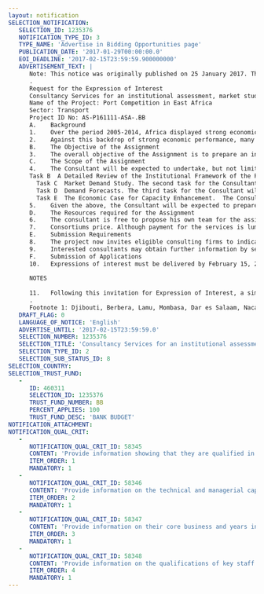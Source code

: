 ```yaml
---
layout: notification
SELECTION_NOTIFICATION: 
   SELECTION_ID: 1235376
   NOTIFICATION_TYPE_ID: 3
   TYPE_NAME: 'Advertise in Bidding Opportunities page'
   PUBLICATION_DATE: '2017-01-29T00:00:00.0'
   EOI_DEADLINE: '2017-02-15T23:59:59.900000000'
   ADVERTISEMENT_TEXT: |
      Note: This notice was originally published on 25 January 2017. This REOI has been updated to share the missing information stated as footnote 1 in the original REOI: Lists of major port in East Africa: Djibouti, Berbera, Lamu, Mombasa, Dar es Salaam, Nacala, Maputo, Beira, Durban, Port Louis, East London, and Toamasina (Tamatave). 
      .
      Request for the Expression of Interest
      Consultancy Services for an institutional assessment, market study and capacity assessment for the port sector in East and Southern Africa
      Name of the Project: Port Competition in East Africa
      Sector: Transport
      Project ID No: AS-P161111-ASA-.BB
      A.	Background
      1.	Over the period 2005-2014, Africa displayed strong economic performance, averaging GDP growth of about 5 percent per year, despite the global financial crisis in 2009.  Whilst economic growth across the continent is projected to fall to 1.6 percent this yearthe lowest level in over two decades, the medium term perspective is a modest rebound in 2017, with economic activity expected to rise to 2.9 percent.  As a result, over the last 15 years, Africas total trade has increased from US$200 billion to nearly US$1 trillion, growing annually at 12 percent. Despite the current dip, global demand for Africas natural resources is likely to remain strong in the medium term. Traditionally, Africa exports natural resources, which account for 70 percent of the regions total exports. About US$230 billion of fuel and mining products and US$50 billion of agricultural products are exported every year, primarily through the maritime ports of the region. As the individual economies recover/continue to grow, the demand for inter alia consumer goods, vehicles, construction materials, and agricultural inputs are likely to increase vigorously, resulting in further growth in imports through the maritime ports of the region. 
      2.	Against this backdrop of strong economic performance, many of the existing port facilities and current operational practices have proved inadequate, with poor spatial and operating efficiency and capacity limitations. Consequently, along the East and Southern African coast, all the major regional ports are either implementing, or planning, considerable expansions to meet projected demand. The justification for many of these plans is the ambition to develop as a regional hub, serving both an expanded and sometimes overlapping hinterland and the transshipment market. However, there are 70 ports in East Arica, and not all of these can be/will be regional or global hubs despite the ambition; economies of scale mean that some ports will become even larger, while others will need to recognize that their role will be more specialized, either focusing on serving a sub-region, a particular commodity group, or acting as a feeder port at the end of one of the spokes. The development of larger scale regional hub ports will reinforce the need to improve the efficiency of both the feeder ports, but also the sub-regional and island feeder services, particularly for the ocean economies, such as Mauritius and Madagascar.  Sub-regional ports will continue to play an important role in local economies, the hub and spoke network, and the development of efficient links will enhance the position of the regional hub. 
      B.	The Objective of the Assignment
      3.	The overall objective of the Assignment is to prepare an institutional assessment, strategic market analysis, and capacity assessment for the major ports of East Africa (Djibouti, Berbera, Lamu, Mombasa, Dar es Salaam, Nacala, Maputo, Beira, Durban, Port Louis, East London, and Toamasina (Tamatave), given current demand, the current trends in the industry, and the projected macro-economic environment. The analysis should cover the potential for container, liquid and dry bulk, general cargo, and vehicles in the major ports. The secondary objectives of the assignment are: (i) to undertake an analysis of the institutional structure of port management and operations for each of the main ports, in terms of the legal, regulatory and policy framework, noting any deficiencies or shortcomings; (ii) to undertake a comparable assessment of the structure and scale of port tariffs in each country, and note shortcomings in the area; (iii) to produce updated demand forecasts for a defined 30 year period for all the major ports of the region for the different cargo groups; (iv) to provide a summary of planned expansions in each of the major competing ports, indicating what is proposed, planned and committed; and (v) to provide an indication of the capacity needs of the major ports in the 8 countries over the next 30 years.
      C.	The Scope of the Assignment 
      4.	The Consultant will be expected to undertake, but not limited to, the following activities: 
      Task B  A Detailed Review of the Institutional Framework of the Ports Sector. This task focuses on the institutional (legal, regulatory and policy) framework of the ports sector in each of the eight countries hosting the twelve main ports identified in footnote 1(Djibouti, Berbera, Lamu, Mombasa, Dar es Salaam, Nacala, Maputo, Beira, Durban, Port Louis, East London, and Toamasina (Tamatave).   The consultant will be required to review and analyze the existing legal and regulatory framework, organization arrangements, (sub-) sectoral policies, financing and cost recovery, and co-ordination and monitoring, with a view of assessing any obvious shortcomings in each area and if possible illustrate with an example of good practice coming out from a suitable country case study.
      	Task C  Market Demand Study. The second task for the Consultant will be the preparation of a market demand study for the main ports of the region by commodity group (container, liquid and dry bulk, general cargo, and vehicles). 
      	Task D  Demand Forecasts. The third task for the Consultant will be the preparation of demand forecasts for the main ports of the region, by main commodity group, based on defined income elasticities, for the defined (30 year) horizon. 
      	Task E  The Economic Case for Capacity Enhancement.  The Consultant will be expected to prepare a strategic evaluation of the economic case for necessary capacity enhancement/port development, to a pre-feasibility level of analysis, to facilitate the identification of the most economically efficient options across the region, and a provisional timeline for optimal implementation.  
      5.	Given the above, the Consultant will be expected to prepare an estimate of the capacity needs for the main ports of the region, and any planned new ports, by commodity group, for the defined (30 year) horizon, indicating where enhancement is needed, and where capacity, given current planned and committed expansion plans, would appear to exceed potential demand.  The potential diversionary impacts of new greenfield ports would be included in this activity
      D. 	The Resources required for the Assignment
      6.	The consultant is free to propose his own team for the assignment, but the assignment is intended to be undertaken by an experienced multidisciplinary team, comprising at a minimum, a lawyer/regulatory expert, a senior transport economist and a senior port specialist very familiar with the ports sector and with the countries of the East and Southern Africa region.  The Consultant will be expected to provide approximately 10-12 person months of international staff inputs. The contract for this assignment will be a lump sum contract. 
      7.	Consortiums price. Although payment for the services is lump sum, the financial offer of the Consultant shall nevertheless include and specify all cost items, such as salaries and other staff remunerations, domestic and international travel costs, accommodation, per-diem, local transportation, office costs, reproduction of reports, etc.
      E.	Submission Requirements
      8.	The project now invites eligible consulting firms to indicate their interest in providing the services.  Interested consulting firms must provide information indicating that they are qualified to perform the services (brochures, description of similar assignments, experience in similar conditions, availability of appropriate skills among staff, experience in the region etc.). Please note that the total size of all attachments should be less than 5MB, and the number of pages in the EoI should not exceed 30 pages.  
      9.	Interested consultants may obtain further information by sending email to: Richard Martin Humphreys, Lead Transport Economist, Transport and ICT Global Practice, The World Bank, Washington DC (1-202-458-2951) (rhumphreys@worldbank.org). 
      F.	Submission of Applications
      10.	Expressions of interest must be delivered by February 15, 2016 (United States Eastern Time) using the following electronic address: https://wbgeconsult2.worldbank.org/wbgec/index.html . 
      
      NOTES 
      
      11.	Following this invitation for Expression of Interest, a simplified competitive selection process will be followed, and ONLY the highest ranked firm on the shortlist of qualified firms will be formally invited to submit a technical and financial proposal.  
      . 
      Footnote 1: Djibouti, Berbera, Lamu, Mombasa, Dar es Salaam, Nacala, Maputo, Beira, Durban, Port Louis, East London, and Toamasina (Tamatave)
   DRAFT_FLAG: 0
   LANGUAGE_OF_NOTICE: 'English'
   ADVERTISE_UNTIL: '2017-02-15T23:59:59.0'
   SELECTION_NUMBER: 1235376
   SELECTION_TITLE: 'Consultancy Services for an institutional assessment, market study and capacity assessment for the port sector in East and Southern Africa'
   SELECTION_TYPE_ID: 2
   SELECTION_SUB_STATUS_ID: 8
SELECTION_COUNTRY: 
SELECTION_TRUST_FUND: 
   - 
      ID: 460311
      SELECTION_ID: 1235376
      TRUST_FUND_NUMBER: BB
      PERCENT_APPLIES: 100
      TRUST_FUND_DESC: 'BANK BUDGET'
NOTIFICATION_ATTACHMENT: 
NOTIFICATION_QUAL_CRIT: 
   - 
      NOTIFICATION_QUAL_CRIT_ID: 58345
      CONTENT: 'Provide information showing that they are qualified in the field of the assignment.'
      ITEM_ORDER: 1
      MANDATORY: 1
   - 
      NOTIFICATION_QUAL_CRIT_ID: 58346
      CONTENT: 'Provide information on the technical and managerial capabilities of the firm.'
      ITEM_ORDER: 2
      MANDATORY: 1
   - 
      NOTIFICATION_QUAL_CRIT_ID: 58347
      CONTENT: 'Provide information on their core business and years in business.'
      ITEM_ORDER: 3
      MANDATORY: 1
   - 
      NOTIFICATION_QUAL_CRIT_ID: 58348
      CONTENT: 'Provide information on the qualifications of key staff.'
      ITEM_ORDER: 4
      MANDATORY: 1
---
```

